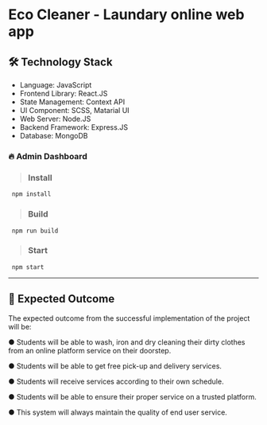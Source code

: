 # Eco Cleaner - Laundary online web app

## 🛠 Technology Stack

- Language: JavaScript
- Frontend Library: React.JS
- State Management: Context API
- UI Component: SCSS, Matarial UI
- Web Server: Node.JS
- Backend Framework: Express.JS
- Database: MongoDB


### 🔥 Admin Dashboard



> ### Install
``` 
 npm install
```
> ### Build
``` 
 npm run build
```
> ### Start

``` 
 npm start
```

---




## 📱 Expected Outcome

The expected outcome from the successful implementation of the project will be:

●	Students will be able to wash, iron and dry cleaning their dirty clothes from an online platform service on their doorstep.

●	Students will be able to get free pick-up and delivery services.

●	Students will receive services according to their own schedule.

●	Students will be able to ensure their proper service on a trusted platform.

●	This system will always maintain the quality of end user service.


